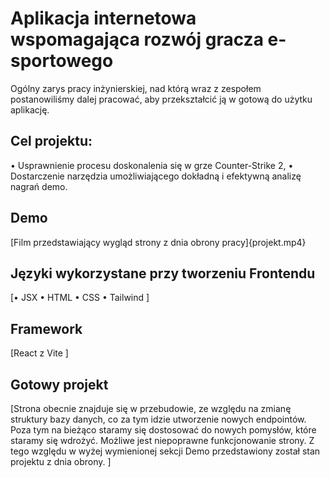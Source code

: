 # Aplikacja internetowa wspomagająca rozwój gracza e-sportowego
Ogólny zarys pracy inżynierskiej, nad którą wraz z zespołem postanowiliśmy dalej pracować, aby przekształcić ją w gotową do użytku aplikację.

## Cel projektu:
• Usprawnienie procesu doskonalenia się w grze Counter-Strike 2,
• Dostarczenie narzędzia umożliwiającego dokładną i efektywną analizę nagrań demo.

## Demo
[Film przedstawiający wygląd strony z dnia obrony pracy]{projekt.mp4}

## Języki wykorzystane przy tworzeniu Frontendu
[• JSX
• HTML
• CSS
• Tailwind
]
## Framework
[React z Vite
]

## Gotowy projekt
[Strona obecnie znajduje się w przebudowie, ze względu na zmianę struktury bazy danych, co za tym idzie utworzenie nowych endpointów. Poza tym na bieżąco staramy się dostosować do nowych pomysłów, które staramy się wdrożyć.
Możliwe jest niepoprawne funkcjonowanie strony. Z tego względu w wyżej wymienionej sekcji Demo przedstawiony został stan projektu z dnia obrony.
]



